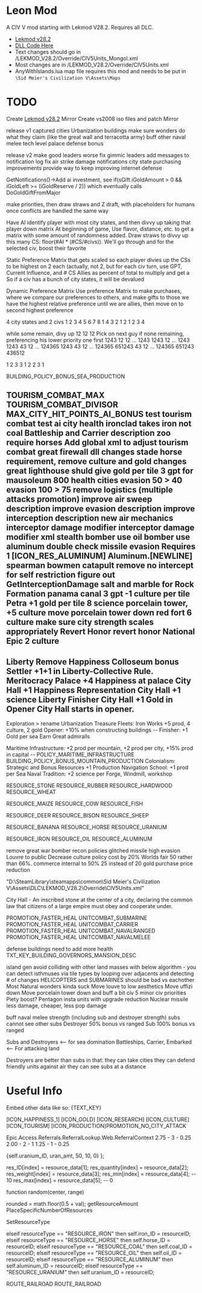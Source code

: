 # Leon Mod
A CIV V mod starting with Lekmod V28.2. Requires all DLC.
* [Lekmod v28.2](https://docs.google.com/document/d/1-i_9E7hD_56WwNgj7LzrkbX7tCuNmud3AVyONijydWs/edit)
* [DLL Code Here](https://github.com/lfricken/nqmod-vs2008)
* Text changes should go in /LEKMOD_V28.2/Override/CIV5Units_Mongol.xml
* Most changes are in /LEKMOD_V28.2/Override/CIV5Units.xml
* AnyWithIslands.lua map file requires this mod and needs to be put in `\Sid Meier's Civilization V\Assets\Maps`



# TODO
Create [Lekmod v28.2](https://docs.google.com/document/d/1-i_9E7hD_56WwNgj7LzrkbX7tCuNmud3AVyONijydWs/edit) Mirror
Create vs2008 iso files and patch Mirror

release v1
	captured cities Urbanization buildings
	make sure wonders do what they claim (like the great wall and terracotta army)
	buff other naval melee
	tech level palace defense bonus

release v2
	make good leaders worse
	fix gimmic leaders
	add messages to notification log
	fix air strike damage notifications
	city state purchasing improvements
	provide way to keep improving internet defense












GetNotifications()->Add
ai investment, see if(sGift.iGoldAmount > 0 && iGoldLeft >= (iGoldReserve / 2))
	which eventually calls DoGoldGiftFromMajor


make priorities, then draw straws and Z draft, with placeholders for humans
once conflicts are handled the same way 


Have AI identify player with most city states, and then divvy up taking that player down
matrix 
	At beginning of game, Use flavor, distance, etc. to get a matrix with some amount of randomness added. Draw straws to divvy up this many CS: floor(#AI * (#CS/#civs)). We'll go through and for the selected civ, boost their favorite 

Static Preference Matrix that gets scaled so each player divies up the CSs to be highest on 2 each (actually, not 2, but 
	for each civ turn, use GPT, Current Influence, and # CS Allies as percent of total to multiply and get a
	So if a civ has a bunch of city states, it will be devalued

Dynamic Preference Matrix
	Use preference Matrix to make purchases, where we compare our preferences to others, and make gifts to those we have the highest relative preference until we are allies, then move on to second highest preference


4 city states and 2 civs
  1 2 3 4 5 6 7 8
1 4 3 2 1
2 1 2 3 4

while some remain, divy up
12
  12
    12
Pick on next guy if none remaining, preferencing his lower priority one first
1243
  12
    12
 ...
1243
  1243
    12
 ...
1243
  1243
43  12
 ...
124365
  1243
43  12
 ...
124365
651243
43  12
 ...
124365
651243
436512

 1 2 3
 3 1 2
 2 3 1


BUILDING_POLICY_BONUS_SEA_PRODUCTION


TOURISM_COMBAT_MAX
TOURISM_COMBAT_DIVISOR
MAX_CITY_HIT_POINTS_AI_BONUS
test tourism combat
test ai city health
ironclad takes iron not coal
Battleship and Carrier description
zoo require horses
Add global xml to adjust tourism combat
great firewall dll changes
stade horse requirement, remove culture and gold changes
great lighthouse shuld give gold per tile
3 gpt for mausoleum
800 health cities
evasion 50 > 40
evasion 100 > 75
remove logistics (multiple attacks promotion)
improve air sweep description
improve evasion description
improve interception description
new air mechanics
interceptor damage modifier
interceptor damage modifier xml
stealth bomber use oil
bomber use aluminum
double check missile evasion Requires 1 [ICON_RES_ALUMINUM] Aluminum.[NEWLINE]
spearman bowmen catapult
remove no intercept for self restriction
figure out GetInterceptionDamage
salt and marble for Rock Formation
panama canal 3 gpt -1 culture per tile
Petra +1 gold per tile
8 science porcelain tower, +5 culture
move porcelain tower down
red fort 6 culture
make sure city strength scales appropriately
Revert Honor
revert honor
National Epic 2 culture
--
Liberty
Remove Happiness Colloseum bonus
Settler +1+1 in Liberty-Collective Rule.
Meritocracy Palace +4 Happiness at palace
City Hall +1 Happiness Representation
City Hall +1 science Liberty Finisher
City Hall +1 Gold in Opener
City Hall starts in opener.
--
Exploration > rename Urbanization
Treasure Fleets:
	Iron Works +5 prod, 4 culture, 2 gold
Opener:	
	+10% when constructing buildings --
Finisher: 
	+1 Gold per sea
	Earn Great admiralls

Maritime Infrastructure:
	+2 prod per mountain, +2 prod per city, +15% prod in capital	-- POLICY_MARITIME_INFRASTRUCTURE BUILDING_POLICY_BONUS_MOUNTAIN_PRODUCTION
Colonialism:
	Strategic and Bonus Resources +1 Production
Navigation School:
	+1 prod per Sea
Naval Tradition:
	+2 science per Forge, Windmill, workshop
	
RESOURCE_STONE
RESOURCE_RUBBER
RESOURCE_HARDWOOD
RESOURCE_WHEAT

RESOURCE_MAIZE
RESOURCE_COW
RESOURCE_FISH

RESOURCE_DEER
RESOURCE_BISON
RESOURCE_SHEEP

RESOURCE_BANANA
RESOURCE_HORSE
RESOURCE_URANIUM

RESOURCE_IRON
RESOURCE_OIL
RESOURCE_ALUMINUM

remove great war bomber recon
policies glitched
missile high evasion
Louvre to public
Decrease culture policy cost by 20%
Worlds fair 50 rather than 66%.
commerce internal to 50%
25 instead of 20 gold purchase price reduction

"D:\SteamLibrary\steamapps\common\Sid Meier's Civilization V\Assets\DLC\LEKMOD_V28.2\Override\CIV5Units.xml"

City Hall - An inscribed stone at the center of a city, declaring the common law that citizens of a large empire must obey and cooperate under.

<Row> 
	<PromotionType>PROMOTION_FASTER_HEAL</PromotionType> 
	<UnitCombatType>UNITCOMBAT_SUBMARINE</UnitCombatType> 
</Row>
<Row> 
	<PromotionType>PROMOTION_FASTER_HEAL</PromotionType> 
	<UnitCombatType>UNITCOMBAT_CARRIER</UnitCombatType> 
</Row>
<Row> 
	<PromotionType>PROMOTION_FASTER_HEAL</PromotionType> 
	<UnitCombatType>UNITCOMBAT_NAVALRANGED</UnitCombatType> 
</Row>
<Row> 
	<PromotionType>PROMOTION_FASTER_HEAL</PromotionType> 
	<UnitCombatType>UNITCOMBAT_NAVALMELEE</UnitCombatType> 
</Row>

defense buildings need to add more health
TXT_KEY_BUILDING_GOVERNORS_MANSION_DESC



















island gen avoid colliding with other land masses with below algorithm - you can detect isthmuses via tile types by looping over adjacents and detecting # of changes
HELICOPTERS and SUBMARINES should be bad vs eachother
Most Natural wonders kinda suck
Move louve to low aesthetics
Move uffizi down
Move porcelain tower down and buff a bit
civ 5 minor civ priorities
Piety boost?
Pentagon insta units with upgrade reduction
Nuclear missile less damage, cheaper, less pop damage

buff naval melee strength (including sub and destroyer strength)
subs cannot see other subs
Destroyer 50% bonus vs ranged
Sub 100% bonus vs ranged

Subs and Destroyers <-- for sea domination
Battleships, Carrier, Embarked <-- For attacking land

Destroyers are better than subs in that:
they can take cities
they can defend friendly units against air
they can see subs at a distance

# Useful Info
Embed other data like so: {TEXT_KEY}


[ICON_HAPPINESS_1]
[ICON_GOLD]
[ICON_RESEARCH]
[ICON_CULTURE]
[ICON_TOURISM]
[ICON_PRODUCTION]PROMOTION_NO_CITY_ATTACK


Epic.Access.Referrals.ReferralLookup.Web.ReferralContext
2.75 - 3 - 0.25
2.00 - 2 - 1
1.25 - 1 - 0.25

{self.uranium_ID, uran_amt, 50, 10, 0} };

res_ID[index] = resource_data[1];
res_quantity[index] = resource_data[2];
res_weight[index] = resource_data[3];
res_min[index] = resource_data[4]; -- 10
res_max[index] = resource_data[5]; -- 0



function random(center, range)

rounded = math.floor(0.5 + val);
getResourceAmount
PlaceSpecificNumberOfResources

SetResourceType


elseif resourceType == "RESOURCE_IRON" then
	self.iron_ID = resourceID;
elseif resourceType == "RESOURCE_HORSE" then
	self.horse_ID = resourceID;
elseif resourceType == "RESOURCE_COAL" then
	self.coal_ID = resourceID;
elseif resourceType == "RESOURCE_OIL" then
	self.oil_ID = resourceID;
elseif resourceType == "RESOURCE_ALUMINUM" then
	self.aluminum_ID = resourceID;
elseif resourceType == "RESOURCE_URANIUM" then
	self.uranium_ID = resourceID;

ROUTE_RAILROAD
			<RouteType>ROUTE_RAILROAD</RouteType> 
